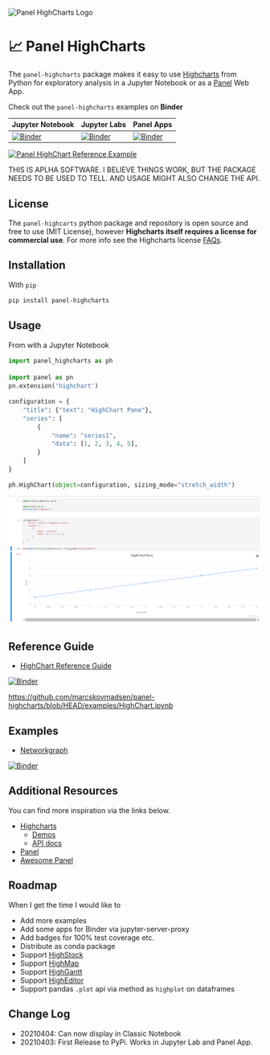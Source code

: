 ![Panel HighCharts Logo](https://raw.githubusercontent.com/MarcSkovMadsen/panel-highcharts/main/assets/images/panel-highcharts-logo.png)

# &#128200; Panel HighCharts

The `panel-highcharts` package makes it easy to use [Highcharts](https://www.highcharts.com/) from Python for exploratory analysis in a Jupyter Notebook or as a [Panel](https://panel.holoviz.org) Web App.

Check out the `panel-highcharts` examples on **Binder**

| Jupyter Notebook | Jupyter Labs | Panel Apps |
| - | - | - |
| [![Binder](https://mybinder.org/badge_logo.svg)](https://mybinder.org/v2/gh/marcskovmadsen/panel-highcharts/HEAD?filepath=examples) | [![Binder](https://mybinder.org/badge_logo.svg)](https://mybinder.org/v2/gh/marcskovmadsen/panel-highcharts/HEAD?urlpath=lab/tree/examples) | [![Binder](https://mybinder.org/badge_logo.svg)](https://mybinder.org/v2/gh/marcskovmadsen/panel-highcharts/HEAD?urlpath=panel) |

[![Panel HighChart Reference Example](https://github.com/MarcSkovMadsen/panel-highcharts/blob/main/assets/images/HighChartApp.gif?raw=true)](https://mybinder.org/v2/gh/marcskovmadsen/panel-highcharts/HEAD?urlpath=lab/tree/examples/HighChart.ipynb)

THIS IS APLHA SOFTWARE. I BELIEVE THINGS WORK, BUT THE PACKAGE NEEDS TO BE USED TO TELL. AND USAGE MIGHT ALSO CHANGE THE API.

## License

The `panel-highcarts` python package and repository is open source and free to use (MIT License), however **Highcharts itself requires a license for commercial use**. For more info see the Highcharts license [FAQs](https://shop.highsoft.com/faq).

## Installation

With `pip`

```bash
pip install panel-highcharts
```

## Usage

From with a Jupyter Notebook

```python
import panel_highcharts as ph

import panel as pn
pn.extension('highchart')
```

```python
configuration = {
    "title": {"text": "HighChart Pane"},
    "series": [
        {
            "name": "series1",
            "data": [1, 2, 3, 4, 5],
        }
    ]
}
```

```python
ph.HighChart(object=configuration, sizing_mode="stretch_width")
```

![Basic Example](assets/images/panel-highcharts-basic-example.png)

## Reference Guide

- [HighChart Reference Guide](https://github.com/MarcSkovMadsen/panel-highcharts/blob/main/examples/HighChart.ipynb)

[![Binder](https://mybinder.org/badge_logo.svg)](https://mybinder.org/v2/gh/marcskovmadsen/panel-highcharts/HEAD?urlpath=lab/tree/examples/HighChart.ipynb)

https://github.com/marcskovmadsen/panel-highcharts/blob/HEAD/examples/HighChart.ipynb

## Examples

- [Networkgraph](https://github.com/MarcSkovMadsen/panel-highcharts/blob/main/examples/Network.ipynb)

[![Binder](https://mybinder.org/badge_logo.svg)](https://mybinder.org/v2/gh/marcskovmadsen/panel-highcharts/HEAD?urlpath=lab/tree/examples/Network.ipynb)

## Additional Resources

You can find more inspiration via the links below.

- [Highcharts](https://www.highcharts.com/blog/products/highcharts/)
  - [Demos](https://www.highcharts.com/demo)
  - [API docs](https://api.highcharts.com/highcharts/)
- [Panel](https://panel.holoviz.org)
- [Awesome Panel](https://awesome-panel.org)

## Roadmap

When I get the time I would like to

- Add more examples
- Add some apps for Binder via jupyter-server-proxy
- Add badges for 100% test coverage etc.
- Distribute as conda package
- Support [HighStock](https://www.highcharts.com/demo/stock)
- Support [HighMap](https://www.highcharts.com/demo/maps)
- Support [HighGantt](https://www.highcharts.com/blog/products/gantt/)
- Support [HighEditor](https://www.highcharts.com/products/highcharts-editor/)
- Support pandas `.plot` api via method as `highplot` on dataframes

## Change Log

- 20210404: Can now display in Classic Notebook
- 20210403: First Release to PyPi. Works in Jupyter Lab and Panel App.
